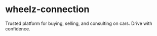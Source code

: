 # wheelz-connection
Trusted platform for buying, selling, and consulting on cars. Drive with confidence.
